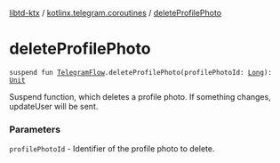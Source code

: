 [libtd-ktx](../index.md) / [kotlinx.telegram.coroutines](index.md) / [deleteProfilePhoto](./delete-profile-photo.md)

# deleteProfilePhoto

`suspend fun `[`TelegramFlow`](../kotlinx.telegram.core/-telegram-flow/index.md)`.deleteProfilePhoto(profilePhotoId: `[`Long`](https://kotlinlang.org/api/latest/jvm/stdlib/kotlin/-long/index.html)`): `[`Unit`](https://kotlinlang.org/api/latest/jvm/stdlib/kotlin/-unit/index.html)

Suspend function, which deletes a profile photo. If something changes, updateUser will be sent.

### Parameters

`profilePhotoId` - Identifier of the profile photo to delete.
